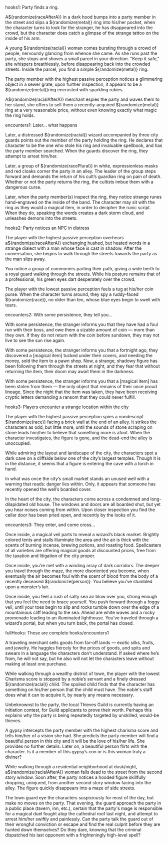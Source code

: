 hooks1: Party finds a ring.

  A${randomize(raceAfterA)} in a dark hood bumps into a party member in the street and slips a ${randomize(metal)} ring into his/her pocket, when the character turns to look for the stranger, he has disappeared into the crowd, but the character does catch a glimpse of the strange tattoo on the inside of his arm.

  A young ${randomize(racial)} woman comes bursting through a crowd of people, nervoursly glancing from whence she came. As she runs past the party, she stops and shoves a small parcel in your direction. "Keep it safe," she whispers breathlessly, before disappearing back into the crowded streets. Inside the parcel, you find a simple ${randomize(metal)} ring.

  The party member with the highest passive perception notices a glimmering object in a sewer grate, upon further inspection, it appears to be a ${randomize(metal)}ring encrusted with sparkling rubies.

  A${randomize(racialAfterA)} merchant espies the party and waves them to her stand, she offers to sell them a recently-acquired ${randomize(metal)} ring at a very reasonable price, without even knowing exactly what magic the ring holds.

encounters1: Later... what happens

  Later, a distressed ${randomize(racial)} wizard accompanied by three city guards points out the member of the party holding the ring. He declares that character to be the one who stole his ring and invaluable spellbook, and has the party member searched. When the guards discover the ring, they attempt to arrest him/her.

  Later, a group of ${randomize(racePlural)} in white, expressionless masks and red cloaks corner the party in an alley. The leader of the group steps forward and demands the return of his cult’s guardian ring on pain of death. Whether or not the party returns the ring, the cultists imbue them with a dangerous curse.

  Later, when the party member(s) inspect the ring, they notice strange runes hand-engraved on the inside of the band. The character may sit with the ring as they would a magical item, in order to decipher the runic script. When they do, speaking the words creates a dark storm cloud, and unleashes demons into the streets.

hooks2: Party notices an NPC in distress

  The player with the highest passive perception overhears a${randomize(raceAfterA)} exchanging hushed, but heated words in a strange dialect with a man whose face is cast in shadow. After the conversation, she begins to walk through the streets towards the party as the man slips away.

  You notice a group of commoners parting their path, giving a wide berth to a royal guard walking through the streets. While his posture remains that of a professional, his green eyes dart desperately over the crowd.

  The player with the lowest passive perception feels a tug at his/her coin purse. When the character turns around, they spy a ruddy-faced ${randomize(race)}, no older than ten, whose blue eyes begin to swell with tears.

encounters2: With some persistence, they tell you...

  With some persistence, the stranger informs you that they have had a foul run with their boss, and owe them a sizable amount of coin — more than they own. If they do not return with the coin before sundown, they may not live to see the sun rise again.

  With some persistence, the stranger informs you that a fortnight ago, they discovered a [magical item] tucked under their covers, and needing the money, sold the item to a pawn shop. Now, a strange, shadowy figure has been following them through the streets at night, and they fear that without returning the item, their doom may await them in the darkness.

  With some persistence, the stranger informs you that a [magical item] has been stolen from them — the only object that remains of their once proud lineage. Since the night that the item was taken, they have been receiving cryptic letters demanding a ransom that they could never fulfill.

hooks3: Players encounter a strange location within the city

  The player with the highest passive perception spies a nondescript ${randomize(race)} facing a brick wall at the end of an alley. It strikes the characters as odd, but little more, until the sounds of stone scraping on stone leads him/her to believe that something more is afoot. When the character investigates, the figure is gone, and the dead-end the alley is unoccupied.

  While admiring the layout and landscape of the city, the characters spot a dark cave on a cliffside below one of the city’s largest temples. Though it is in the distance, it seems that a figure is entering the cave with a torch in hand.

  In what was once the city’s small market stands an unused well with a warning that reads: danger lies within. Only, it appears that someone has recently opened the well’s boarded cover.

  In the heart of the city, the characters come across a condemned and long-dilapidated old house. The windows and doors are all boarded shut, but yet you hear noises coming from within. Upon closer inspection you find the cellar door has been pried open, and recently by the looks of it.

encounters3: They enter, and come cross...

  Once inside, a magical veil parts to reveal a wizard’s black market. Brightly colored tents and stalls illuminate the area and the air is thick with the scents of burning incense, brewing potions, and roasting food. Spellcasters of all varieties are offering magical goods at discounted prices, free from the taxation and litigation of the city proper.

  Once inside, you’re met with a winding array of dark corridors. The deeper you travel through the maze, the more disoriented you become, when eventually the air becomes foul with the scent of blood from the body of a recently deceased ${randomize(person)}. You believe you’ve stumbled upon a monster’s lair.

  Once inside, you feel a rush of salty sea air blow over you, strong enough that you feel the need to brace yourself. You push forward through a foggy veil, until your toes begin to slip and rocks tumble down over the edge of a mountainous cliff leading to the sea. Ahead are white waves and a rocky promenade leading to an illuminated lighthouse. You’ve traveled through a wizard’s portal, but when you turn back, the portal has closed.

fullHooks: These are complete hooks/encounters1

  A traveling merchant sells goods from far-off lands — exotic silks, fruits, and jewelry. He haggles fiercely for the prices of goods, and spits and swears in a language the characters don't understand. If asked where he’s from, he will not say, but he also will not let the characters leave without making at least one purchase.

  While walking through a wealthy district of town, the player with the lowest Charisma score is stopped by a noble’s servant and a finely dressed ${randomize(racial)} child. The spoiled child finds that the character has something on his/her person that the child must have. The noble's staff does what it can to acquire it, by nearly any means necessary.

  Unbeknownst to the party, the local Thieves Guild is currently having an initiation contest, for Guild applicants to prove their worth. Perhaps this explains why the party is being repeatedly targeted by unskilled, would-be thieves.

  A gypsy intercepts the party member with the highest charisma score and tells him/her of a vision she had. She predicts the party member will find a beautiful person in this city and it will be the love of his/her life. She provides no further details. Later on, a beautiful person flirts with the character. Is it a member of this gypsy’s con or is this woman truly a diviner?

  While walking through a residential neighborhood at dusk/night, a${randomize(racialAfterA)} woman falls dead to the street from the second story window. Soon after, the party notices a hooded figure skillfully dropping, uninjured, from another second story window facing into the alley. The figure quickly disappears into a maze of side streets.

  The town guard eye the characters suspiciously for most of the day, but make no moves on the party. That evening, the guard approach the party in a public place (tavern, inn, etc.), certain that the party's mage is responsible for a magical duel fought atop the cathedral roof last night, and attempt to arrest him/her swiftly and painlessly. Can the party talk the guard out of their wrongful conviction or escape and find the real culprit before they are hunted down themselves? Do they dare, knowing that the criminal dispatched his last opponent with a frighteningly high-level spell?
